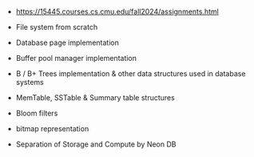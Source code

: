 
- https://15445.courses.cs.cmu.edu/fall2024/assignments.html

- File system from scratch
- Database page implementation 
- Buffer pool manager implementation
- B / B+ Trees implementation & other data structures used in database systems
- MemTable, SSTable & Summary table structures
- Bloom filters
- bitmap representation

- Separation of Storage and Compute by Neon DB